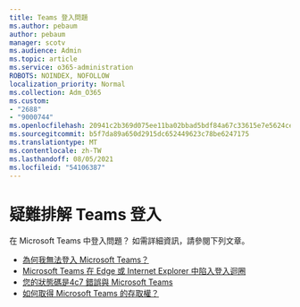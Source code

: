 ```yaml
---
title: Teams 登入問題
ms.author: pebaum
author: pebaum
manager: scotv
ms.audience: Admin
ms.topic: article
ms.service: o365-administration
ROBOTS: NOINDEX, NOFOLLOW
localization_priority: Normal
ms.collection: Adm_O365
ms.custom:
- "2688"
- "9000744"
ms.openlocfilehash: 20941c2b369d075ee11ba02bbad5bdf84a67c33615e7e5624ce790bb04cb808c
ms.sourcegitcommit: b5f7da89a650d2915dc652449623c78be6247175
ms.translationtype: MT
ms.contentlocale: zh-TW
ms.lasthandoff: 08/05/2021
ms.locfileid: "54106387"
---
```

# <a name="troubleshooting-teams-sign-in"></a>疑難排解 Teams 登入 

在 Microsoft Teams 中登入問題？ 如需詳細資訊，請參閱下列文章。

- [為何我無法登入 Microsoft Teams？](https://support.office.com/article/a02f683b-61a3-4008-9447-ee60c5593b0f)
- [Microsoft Teams 在 Edge 或 Internet Explorer 中陷入登入迴圈](https://docs.microsoft.com/microsoftteams/troubleshoot/teams-sign-in/sign-in-loop)
- [您的狀態碼是4c7 錯誤與 Microsoft Teams](https://support.microsoft.com/help/4041047/modern-authentication-failed-here-status-code-is-4c7-when-signing-in-t)
- [如何取得 Microsoft Teams 的存取權？](https://support.office.com/article/how-do-i-get-access-to-microsoft-teams-fc7f1634-abd3-4f26-a597-9df16e4ca65b)